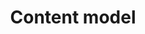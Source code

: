 ---
layout: landing-page
sectionKey: Glossary
eleventyNavigation:
  parent: Glossary
title: Content model
details:
  'The content model is the output of doing content modelling.
  

  Content modelling divides content into its smallest reasonable pieces. Organising and classifying content so it can be understood and used by computers and humans.
  
  
  Content modelling defines:
  
  - the different kinds of content you have (or could have) in your domain
  
  - the [attributes](/glossary/attribute) that make up each content type
  
  - the relationships between the [content types](/glossary/content-type) and how they work together


  ## Do not confuse with
  
  Domain model — maps the core concepts and relationships of an organisation’s operating context'
theme: Information layer
order: 1
---